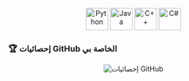 <p align="center">
  <img src="https://camo.githubusercontent.com/1594bb61e85b22739a2e8fa02ea68154f8969efc2f280a47f2602f99d5f0fc0e/68747470733a2f2f736b696c6c69636f6e732e6465762f69636f6e733f693d7079" alt="Python" width="45" height="45"/>
  <img src="https://camo.githubusercontent.com/16edff857d92b7794d5f4241aa88b9db4463d06eb52b38624a5fe1cad1584e53/68747470733a2f2f736b696c6c69636f6e732e6465762f69636f6e733f693d6a73" alt="Java" width="45" height="45"/>
  <img src="https://camo.githubusercontent.com/33a88742a4c2007e41b467f181b79c7f68650b056f27ac9d38176995f68ad586/68747470733a2f2f736b696c6c69636f6e732e6465762f69636f6e733f693d637070" alt="C++" width="45" height="45"/>
  <img src="https://camo.githubusercontent.com/ffa7b120ef5eca755e9a119e96882fe9743634dec1970a0c8076907390c9c989/68747470733a2f2f736b696c6c69636f6e732e6465762f69636f6e733f693d6373" alt="C#" width="45" height="45"/>
  </p>



### 🏆 إحصائيات GitHub الخاصة بي

<p align="center">
  <img src="https://github-readme-stats.vercel.app/api?username=1buGaith&show_icons=true&locale=en&theme=dark" alt="إحصائيات GitHub" />
</p>

